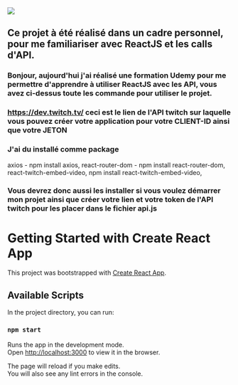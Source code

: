<img src="https://www.google.com/url?sa=i&url=https%3A%2F%2Fhugoduprat.fr%2Fhackathon-react-js%2F&psig=AOvVaw2Ld6pCKV3PMsIPADrBi_za&ust=1638438375494000&source=images&cd=vfe&ved=0CAsQjRxqFwoTCIDSg92owvQCFQAAAAAdAAAAABAb" />

## Ce projet à été réalisé dans un cadre personnel, pour me familiariser avec ReactJS et les calls d'API.

### Bonjour, aujourd'hui j'ai réalisé une formation Udemy pour me permettre d'apprendre à utiliser ReactJS avec les API, vous avez ci-dessus toute les commande pour utiliser le projet.

### https://dev.twitch.tv/ ceci est le lien de l'API twitch sur laquelle vous pouvez créer votre application pour votre CLIENT-ID ainsi que votre JETON

### J'ai du installé comme package

axios - npm install axios,
react-router-dom - npm install react-router-dom,
react-twitch-embed-video, npm install react-twitch-embed-video,

### Vous devrez donc aussi les installer si vous voulez démarrer mon projet ainsi que créer votre lien et votre token de l'API twitch pour les placer dans le fichier api.js

# Getting Started with Create React App

This project was bootstrapped with [Create React App](https://github.com/facebook/create-react-app).

## Available Scripts

In the project directory, you can run:

### `npm start`

Runs the app in the development mode.\
Open [http://localhost:3000](http://localhost:3000) to view it in the browser.

The page will reload if you make edits.\
You will also see any lint errors in the console.

